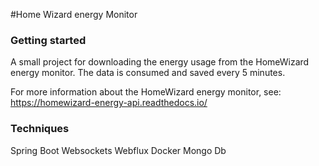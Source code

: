 #Home Wizard energy Monitor

### Getting started
A small project for downloading the energy usage from the HomeWizard energy monitor. 
The data is consumed and saved every 5 minutes.

For more information about the HomeWizard energy monitor, see: https://homewizard-energy-api.readthedocs.io/

### Techniques
Spring Boot
Websockets
Webflux
Docker
Mongo Db

